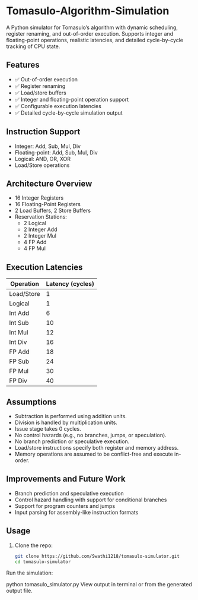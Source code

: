 # Tomasulo-Algorithm-Simulation
A Python simulator for Tomasulo’s algorithm with dynamic scheduling, register renaming, and out-of-order execution. Supports integer and floating-point operations, realistic latencies, and detailed cycle-by-cycle tracking of CPU state.

## Features

- ✅ Out-of-order execution
- ✅ Register renaming
- ✅ Load/store buffers
- ✅ Integer and floating-point operation support
- ✅ Configurable execution latencies
- ✅ Detailed cycle-by-cycle simulation output

## Instruction Support

- Integer: Add, Sub, Mul, Div
- Floating-point: Add, Sub, Mul, Div
- Logical: AND, OR, XOR
- Load/Store operations

## Architecture Overview

- 16 Integer Registers
- 16 Floating-Point Registers
- 2 Load Buffers, 2 Store Buffers
- Reservation Stations:
  - 2 Logical
  - 2 Integer Add
  - 2 Integer Mul
  - 4 FP Add
  - 4 FP Mul

## Execution Latencies

| Operation       | Latency (cycles) |
|----------------|------------------|
| Load/Store     | 1                |
| Logical        | 1                |
| Int Add        | 6                |
| Int Sub        | 10               |
| Int Mul        | 12               |
| Int Div        | 16               |
| FP Add         | 18               |
| FP Sub         | 24               |
| FP Mul         | 30               |
| FP Div         | 40               |

## Assumptions

- Subtraction is performed using addition units.
- Division is handled by multiplication units.
- Issue stage takes 0 cycles.
- No control hazards (e.g., no branches, jumps, or speculation).
- No branch prediction or speculative execution.
- Load/store instructions specify both register and memory address.
- Memory operations are assumed to be conflict-free and execute in-order.

## Improvements and Future Work

- Branch prediction and speculative execution
- Control hazard handling with support for conditional branches
- Support for program counters and jumps
- Input parsing for assembly-like instruction formats

## Usage

1. Clone the repo:
   ```bash
   git clone https://github.com/Swathi1218/tomasulo-simulator.git
   cd tomasulo-simulator
Run the simulation:

python tomasulo_simulator.py
View output in terminal or from the generated output file.
